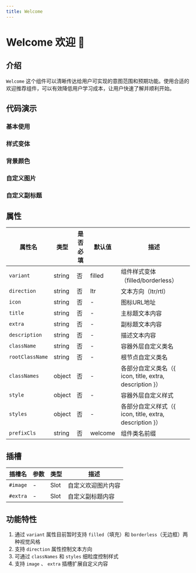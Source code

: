 ```yaml
---
title: Welcome
---
```


# Welcome 欢迎 🌹

## 介绍

`Welcome` 这个组件可以清晰传达给用户可实现的意图范围和预期功能。使用合适的欢迎推荐组件，可以有效降低用户学习成本，让用户快速了解并顺利开始。

## 代码演示

### 基本使用

<demo src="./demos/base.vue"></demo>

### 样式变体

<demo src="./demos/variant.vue"></demo>

### 背景颜色

<demo src="./demos/bg.vue"></demo>

### 自定义图片

<demo src="./demos/image.vue"></demo>

### 自定义副标题

<demo src="./demos/extra.vue"></demo>

## 属性

| 属性名          | 类型   | 是否必填 | 默认值  | 描述                                                    |
| --------------- | ------ | -------- | ------- | ------------------------------------------------------- |
| `variant`       | string | 否       | filled  | 组件样式变体（filled/borderless）                       |
| `direction`     | string | 否       | ltr     | 文本方向（ltr/rtl）                                     |
| `icon`          | string | 否       | -       | 图标URL地址                                             |
| `title`         | string | 否       | -       | 主标题文本内容                                          |
| `extra`         | string | 否       | -       | 副标题文本内容                                          |
| `description`   | string | 否       | -       | 描述文本内容                                            |
| `className`     | string | 否       | -       | 容器外层自定义类名                                      |
| `rootClassName` | string | 否       | -       | 根节点自定义类名                                        |
| `classNames`    | object | 否       | -       | 各部分自定义类名（{ icon, title, extra, description }） |
| `style`         | object | 否       | -       | 容器外层自定义样式                                      |
| `styles`        | object | 否       | -       | 各部分自定义样式（{ icon, title, extra, description }） |
| `prefixCls`     | string | 否       | welcome | 组件类名前缀                                            |

## 插槽

| 插槽名   | 参数 | 类型 | 描述               |
| -------- | ---- | ---- | ------------------ |
| `#image` | -    | Slot | 自定义欢迎图片内容 |
| `#extra` | -    | Slot | 自定义副标题内容   |

## 功能特性

1. 通过 `variant` 属性目前暂时支持 `filled`（填充）和 `borderless`（无边框）两种视觉风格
2. 支持 `direction` 属性控制文本方向
3. 可通过 `classNames` 和 `styles` 细粒度控制样式
4. 支持 `image` 、 `extra` 插槽扩展自定义内容
